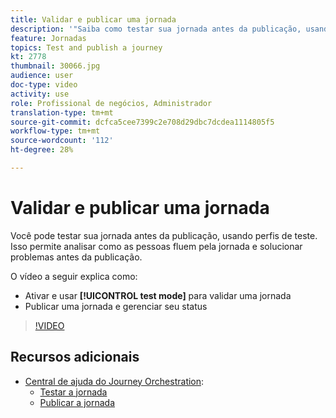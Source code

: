 ```yaml
---
title: Validar e publicar uma jornada
description: '"Saiba como testar sua jornada antes da publicação, usando perfis de teste. "'
feature: Jornadas
topics: Test and publish a journey
kt: 2778
thumbnail: 30066.jpg
audience: user
doc-type: video
activity: use
role: Profissional de negócios, Administrador
translation-type: tm+mt
source-git-commit: dcfca5cee7399c2e708d29dbc7dcdea1114805f5
workflow-type: tm+mt
source-wordcount: '112'
ht-degree: 28%

---
```



# Validar e publicar uma jornada

Você pode testar sua jornada antes da publicação, usando perfis de teste. Isso permite analisar como as pessoas fluem pela jornada e solucionar problemas antes da publicação.

O vídeo a seguir explica como:

* Ativar e usar **[!UICONTROL test mode]** para validar uma jornada
* Publicar uma jornada e gerenciar seu status

>[!VIDEO](https://video.tv.adobe.com/v/30066?quality=12)

## Recursos adicionais

* [Central de ajuda do Journey Orchestration](https://docs.adobe.com/content/help/pt-BR/journeys/using/journey-orchestration-home.html):
   * [Testar a jornada](https://docs.adobe.com/content/help/en/journeys/using/building-journeys/journeytesting.html)
   * [Publicar a jornada](https://docs.adobe.com/content/help/en/journeys/using/building-journeys/journeypublication.html)
